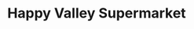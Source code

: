 ---
title: "Happy Valley Supermarket"
url: /naivasha/happy-valley-supermarket/
shop: supermarket
---